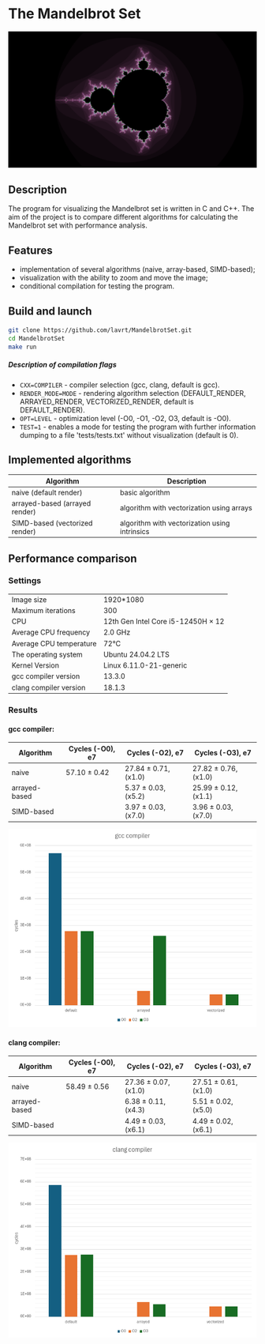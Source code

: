 # The Mandelbrot Set

![Screenshot of the visualization](./images/vizualization.png)

## Description
The program for visualizing the Mandelbrot set is written in C and C++.
The aim of the project is to compare different algorithms for calculating the Mandelbrot set with performance analysis.

## Features
- implementation of several algorithms (naive, array-based, SIMD-based);
- visualization with the ability to zoom and move the image;
- conditional compilation for testing the program.

## Build and launch
```bash
git clone https://github.com/lavrt/MandelbrotSet.git
cd MandelbrotSet
make run 
```

##### Description of compilation flags
- `CXX=COMPILER` - compiler selection (gcc, clang, default is gcc).
- `RENDER_MODE=MODE` - rendering algorithm selection (DEFAULT_RENDER, ARRAYED_RENDER, VECTORIZED_RENDER, default is DEFAULT_RENDER).
- `OPT=LEVEL` - optimization level (-O0, -O1, -O2, O3, default is -O0).
- `TEST=1` - enables a mode for testing the program with further information dumping to a file 'tests/tests.txt' without visualization (default is 0).

## Implemented algorithms
| Algorithm | Description |
| --------- | ----------- |
| naive (default render)    | basic algorithm |
| arrayed-based (arrayed render) | algorithm with vectorization using arrays |
| SIMD-based (vectorized render) | algorithm with vectorization using intrinsics |

## Performance comparison
### Settings
|                         |                                    |
|-------------------------|------------------------------------|
| Image size              | 1920*1080                          |
| Maximum iterations      | 300                                |
| CPU                     | 12th Gen Intel Core i5-12450H × 12 |
| Average CPU frequency   | 2.0 GHz                            |
| Average CPU temperature | 72°C                               |
| The operating system    | Ubuntu 24.04.2 LTS                 |
| Kernel Version          | Linux 6.11.0-21-generic            |
| gcc compiler version    | 13.3.0                             |
| clang compiler version  | 18.1.3                             |


### Results
#### gcc compiler:
| Algorithm     | Cycles (-O0), e7  | Cycles (-O2), e7     | Cycles (-O3), e7     |
| ---------     |-----              |-----                 | -----                | 
| naive         | 57.10 ± 0.42      | 27.84 ± 0.71, (x1.0) | 27.82 ± 0.76, (x1.0) |
| arrayed-based |                   | 5.37 ± 0.03, (x5.2)  | 25.99 ± 0.12, (x1.1) |
| SIMD-based    |                   | 3.97 ± 0.03, (x7.0)  | 3.96 ± 0.03, (x7.0)  |

![](./images/gcc.png)

#### clang compiler:
| Algorithm     | Cycles (-O0), e7  | Cycles (-O2), e7     | Cycles (-O3), e7     |
| ---------     |-----              |-----                 | -----                | 
| naive         | 58.49 ± 0.56      | 27.36 ± 0.07, (x1.0) | 27.51 ± 0.61, (x1.0) |
| arrayed-based |                   | 6.38 ± 0.11, (x4.3)  | 5.51 ± 0.02, (x5.0)  |
| SIMD-based    |                   | 4.49 ± 0.03, (x6.1)  | 4.49 ± 0.02, (x6.1)  |


![](./images/clang.png)

